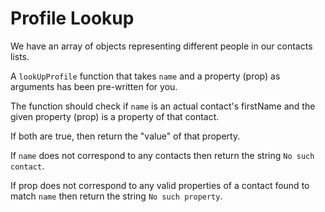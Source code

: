 # Profile Lookup

We have an array of objects representing different people in our contacts lists.

A `lookUpProfile` function that takes `name` and a property (prop) as arguments has been pre-written for you.

The function should check if `name` is an actual contact's firstName and the given property (prop) is a property of that contact.

If both are true, then return the "value" of that property.

If `name` does not correspond to any contacts then return the string `No such contact`.

If prop does not correspond to any valid properties of a contact found to match `name` then return the string `No such property`.
